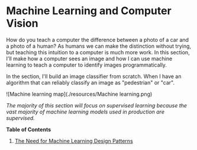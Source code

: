 # Machine Learning and Computer Vision

How do you teach a computer the difference between a photo of a car and a photo of a human? As humans we can make the distinction without trying, but teaching this intuition to a computer is much more work. In this section, I'll make how a computer sees an image and how I can use machine learning to teach a computer to identify images programmatically. 

In the section, I'll build an image classifier from scratch. When I have an algorithm that can reliably classify an image as "pedestrian" or "car".



![Machine learning map](./resources/Machine learning.png)

*The majority of this section will focus on supervised learning because the vast majority of machine learning models used in production are supervised.*





**Table of Contents**	

1. [The Need for Machine Learning Design Patterns](./ml/TheNeed4MachineLearningDesignPatterns.md)

